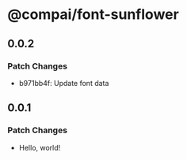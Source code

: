 # @compai/font-sunflower

## 0.0.2

### Patch Changes

- b971bb4f: Update font data

## 0.0.1

### Patch Changes

- Hello, world!

